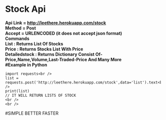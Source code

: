 # Stock Api<br />
**Api Link = http://leethere.herokuapp.com/stock <br />
Method = Post<br />
Accept = URLENCODED (it does not accept json format)<br />
Commands<br />
List : Returns List Of Stocks <br />
Price : Returns Stocks List With Price<br />
Detailedstock : Returns Dictionary Consist Of-<br />
Price,Name,Volume,Last-Traded-Price And Many More<br />
#Example in Python<br />**                                                                                                                                           
```
import requests<br />
list = requests.post('http://leethere.herokuapp.com/stock',data='list').text<br />
print(list)
// IT WILL RETURN LISTS OF STOCK
<br />
<br />
```
#SIMPLE BETTER FASTER
